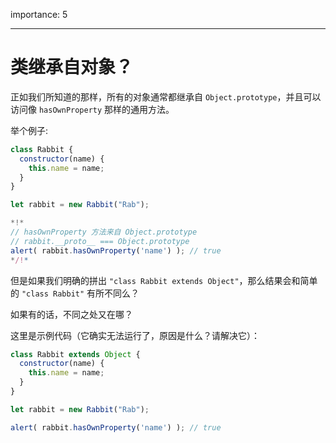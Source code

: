 importance: 5

---

# 类继承自对象？

正如我们所知道的那样，所有的对象通常都继承自 `Object.prototype`，并且可以访问像 `hasOwnProperty` 那样的通用方法。

举个例子:

```js run
class Rabbit {
  constructor(name) {
    this.name = name;
  }
}

let rabbit = new Rabbit("Rab");

*!*
// hasOwnProperty 方法来自 Object.prototype
// rabbit.__proto__ === Object.prototype
alert( rabbit.hasOwnProperty('name') ); // true
*/!*
```

但是如果我们明确的拼出 `"class Rabbit extends Object"`，那么结果会和简单的 `"class Rabbit"` 有所不同么？

如果有的话，不同之处又在哪？

这里是示例代码（它确实无法运行了，原因是什么？请解决它）：

```js
class Rabbit extends Object {
  constructor(name) {
    this.name = name;
  }
}

let rabbit = new Rabbit("Rab");

alert( rabbit.hasOwnProperty('name') ); // true
```


